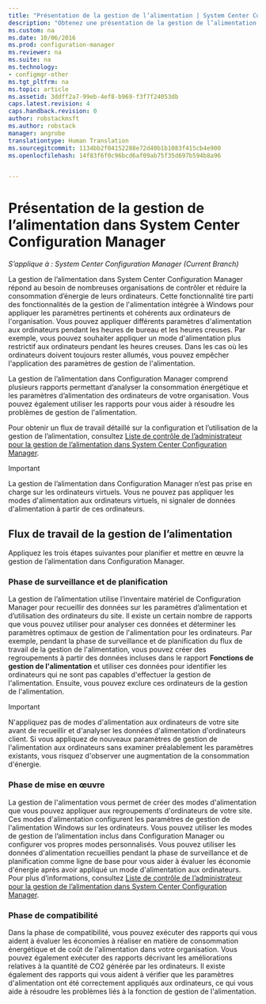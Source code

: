 ```yaml
---
title: "Présentation de la gestion de l’alimentation | System Center Configuration Manager"
description: "Obtenez une présentation de la gestion de l’alimentation dans System Center Configuration Manager."
ms.custom: na
ms.date: 10/06/2016
ms.prod: configuration-manager
ms.reviewer: na
ms.suite: na
ms.technology:
- configmgr-other
ms.tgt_pltfrm: na
ms.topic: article
ms.assetid: 3ddff2a7-99eb-4ef8-b969-f3f7f24053db
caps.latest.revision: 4
caps.handback.revision: 0
author: robstackmsft
ms.author: robstack
manager: angrobe
translationtype: Human Translation
ms.sourcegitcommit: 1134bb2f04152288e72d40b1b1083f415cb4e900
ms.openlocfilehash: 14f83f6f0c96bcd6af09ab75f35d697b594b8a96


---
```

# <a name="introduction-to-power-management-in-system-center-configuration-manager"></a>Présentation de la gestion de l’alimentation dans System Center Configuration Manager

*S’applique à : System Center Configuration Manager (Current Branch)*

La gestion de l’alimentation dans System Center Configuration Manager répond au besoin de nombreuses organisations de contrôler et réduire la consommation d’énergie de leurs ordinateurs. Cette fonctionnalité tire parti des fonctionnalités de la gestion de l'alimentation intégrée à Windows pour appliquer les paramètres pertinents et cohérents aux ordinateurs de l'organisation. Vous pouvez appliquer différents paramètres d'alimentation aux ordinateurs pendant les heures de bureau et les heures creuses. Par exemple, vous pouvez souhaiter appliquer un mode d'alimentation plus restrictif aux ordinateurs pendant les heures creuses. Dans les cas où les ordinateurs doivent toujours rester allumés, vous pouvez empêcher l'application des paramètres de gestion de l'alimentation.  

 La gestion de l’alimentation dans Configuration Manager comprend plusieurs rapports permettant d’analyser la consommation énergétique et les paramètres d’alimentation des ordinateurs de votre organisation. Vous pouvez également utiliser les rapports pour vous aider à résoudre les problèmes de gestion de l'alimentation.  

 Pour obtenir un flux de travail détaillé sur la configuration et l’utilisation de la gestion de l’alimentation, consultez [Liste de contrôle de l’administrateur pour la gestion de l’alimentation dans System Center Configuration Manager](../../../../core/clients/manage/power/administrator-checklist-for-power-management.md).  

> [!IMPORTANT]  
>  La gestion de l’alimentation dans Configuration Manager n’est pas prise en charge sur les ordinateurs virtuels. Vous ne pouvez pas appliquer les modes d'alimentation aux ordinateurs virtuels, ni signaler de données d'alimentation à partir de ces ordinateurs.  

## <a name="the-power-management-workflow"></a>Flux de travail de la gestion de l’alimentation  
 Appliquez les trois étapes suivantes pour planifier et mettre en œuvre la gestion de l’alimentation dans Configuration Manager.  

### <a name="monitoring-and-planning-phase"></a>Phase de surveillance et de planification  
 La gestion de l’alimentation utilise l’inventaire matériel de Configuration Manager pour recueillir des données sur les paramètres d’alimentation et d’utilisation des ordinateurs du site. Il existe un certain nombre de rapports que vous pouvez utiliser pour analyser ces données et déterminer les paramètres optimaux de gestion de l'alimentation pour les ordinateurs. Par exemple, pendant la phase de surveillance et de planification du flux de travail de la gestion de l'alimentation, vous pouvez créer des regroupements à partir des données incluses dans le rapport **Fonctions de gestion de l'alimentation** et utiliser ces données pour identifier les ordinateurs qui ne sont pas capables d'effectuer la gestion de l'alimentation. Ensuite, vous pouvez exclure ces ordinateurs de la gestion de l'alimentation.  

> [!IMPORTANT]  
>  N'appliquez pas de modes d'alimentation aux ordinateurs de votre site avant de recueillir et d'analyser les données d'alimentation d'ordinateurs client. Si vous appliquez de nouveaux paramètres de gestion de l'alimentation aux ordinateurs sans examiner préalablement les paramètres existants, vous risquez d'observer une augmentation de la consommation d'énergie.  

### <a name="enforcement-phase"></a>Phase de mise en œuvre  
 La gestion de l'alimentation vous permet de créer des modes d'alimentation que vous pouvez appliquer aux regroupements d'ordinateurs de votre site. Ces modes d'alimentation configurent les paramètres de gestion de l'alimentation Windows sur les ordinateurs. Vous pouvez utiliser les modes de gestion de l’alimentation inclus dans Configuration Manager ou configurer vos propres modes personnalisés. Vous pouvez utiliser les données d'alimentation recueillies pendant la phase de surveillance et de planification comme ligne de base pour vous aider à évaluer les économie d'énergie après avoir appliqué un mode d'alimentation aux ordinateurs. Pour plus d’informations, consultez [Liste de contrôle de l’administrateur pour la gestion de l’alimentation dans System Center Configuration Manager](../../../../core/clients/manage/power/administrator-checklist-for-power-management.md).  

### <a name="compliance-phase"></a>Phase de compatibilité  
 Dans la phase de compatibilité, vous pouvez exécuter des rapports qui vous aident à évaluer les économies à réaliser en matière de consommation énergétique et de coût de l'alimentation dans votre organisation. Vous pouvez également exécuter des rapports décrivant les améliorations relatives à la quantité de CO2 générée par les ordinateurs. Il existe également des rapports qui vous aident à vérifier que les paramètres d'alimentation ont été correctement appliqués aux ordinateurs, ce qui vous aide à résoudre les problèmes liés à la fonction de gestion de l'alimentation.  



<!--HONumber=Nov16_HO1-->



